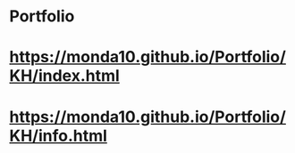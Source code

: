 # Portfolio
# https://monda10.github.io/Portfolio/KH/index.html
# https://monda10.github.io/Portfolio/KH/info.html
